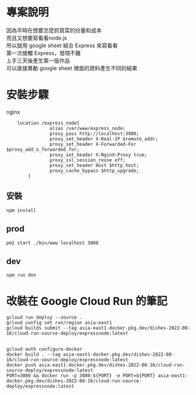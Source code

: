 # 專案說明
因為平時在想要怎麼抓買菜的份量和成本</br>
而且又想要寫看看node.js</br>
所以就用 google sheet 結合 Express 來寫看看</br>
第一次接觸 Express，發現不難</br>
上手三天後產生第一版作品</br>
可以直接異動 google sheet 裡面的資料產生不同的結果</br>


# 安裝步驟
nginx
```
    location /express_node{
                alias /var/www/express_node;
                proxy_pass http://localhost:3000;
                proxy_set_header X-Real-IP $remote_addr;
                proxy_set_header X-Forwarded-For $proxy_add_x_forwarded_for;
                proxy_set_header X-NginX-Proxy true;
                proxy_ssl_session_reuse off;
                proxy_set_header Host $http_host;
                proxy_cache_bypass $http_upgrade;
        }

```

## 安裝
```
npm install
```

## prod
```
pm2 start ./bin/www localhost 3000
```

## dev
```
npm run dev
```



# 改裝在 Google Cloud Run 的筆記
```
gcloud run deploy --source .
gcloud config set run/region asia-east1
gcloud builds submit --tag asia-east1-docker.pkg.dev/dishes-2022-08-16/cloud-run-source-deploy/expressnode:latest


gcloud auth configure-docker
docker build . --tag asia-east1-docker.pkg.dev/dishes-2022-08-16/cloud-run-source-deploy/expressnode:latest
docker push asia-east1-docker.pkg.dev/dishes-2022-08-16/cloud-run-source-deploy/expressnode:latest
PORT=3000 && docker run -p 3000:${PORT} -e PORT=${PORT} asia-east1-docker.pkg.dev/dishes-2022-08-16/cloud-run-source-deploy/expressnode:latest
```

